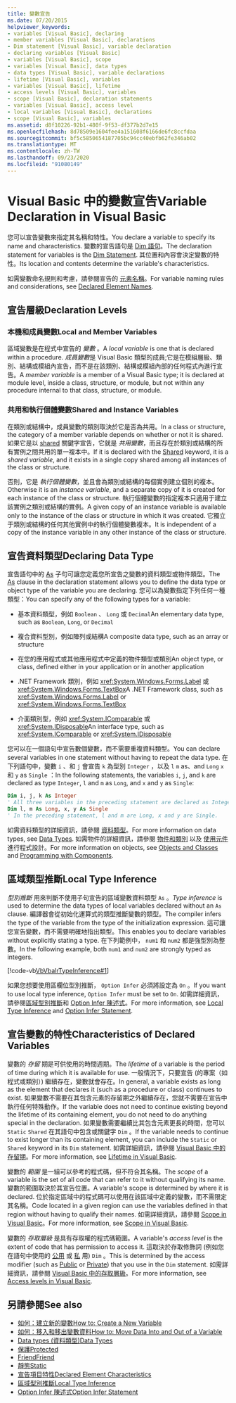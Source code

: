 ```yaml
---
title: 變數宣告
ms.date: 07/20/2015
helpviewer_keywords:
- variables [Visual Basic], declaring
- member variables [Visual Basic], declarations
- Dim statement [Visual Basic], variable declaration
- declaring variables [Visual Basic]
- variables [Visual Basic], scope
- variables [Visual Basic], data types
- data types [Visual Basic], variable declarations
- lifetime [Visual Basic], variables
- variables [Visual Basic], lifetime
- access levels [Visual Basic], variables
- scope [Visual Basic], declaration statements
- variables [Visual Basic], access level
- local variables [Visual Basic], declarations
- scope [Visual Basic], variables
ms.assetid: d8f10226-92b1-480f-9f53-df377b2d7e15
ms.openlocfilehash: 8d78509e1604fee4a151608f6166de6fc8ccfdaa
ms.sourcegitcommit: bf5c5850654187705bc94cc40ebfb62fe346ab02
ms.translationtype: MT
ms.contentlocale: zh-TW
ms.lasthandoff: 09/23/2020
ms.locfileid: "91080149"
---
```

# <a name="variable-declaration-in-visual-basic"></a><span data-ttu-id="eabdd-102">Visual Basic 中的變數宣告</span><span class="sxs-lookup"><span data-stu-id="eabdd-102">Variable Declaration in Visual Basic</span></span>

<span data-ttu-id="eabdd-103">您可以宣告變數來指定其名稱和特性。</span><span class="sxs-lookup"><span data-stu-id="eabdd-103">You declare a variable to specify its name and characteristics.</span></span> <span data-ttu-id="eabdd-104">變數的宣告語句是 [Dim 語句](../../../language-reference/statements/dim-statement.md)。</span><span class="sxs-lookup"><span data-stu-id="eabdd-104">The declaration statement for variables is the [Dim Statement](../../../language-reference/statements/dim-statement.md).</span></span> <span data-ttu-id="eabdd-105">其位置和內容會決定變數的特性。</span><span class="sxs-lookup"><span data-stu-id="eabdd-105">Its location and contents determine the variable's characteristics.</span></span>  
  
 <span data-ttu-id="eabdd-106">如需變數命名規則和考慮，請參閱宣告的 [元素名稱](../declared-elements/declared-element-names.md)。</span><span class="sxs-lookup"><span data-stu-id="eabdd-106">For variable naming rules and considerations, see [Declared Element Names](../declared-elements/declared-element-names.md).</span></span>  
  
## <a name="declaration-levels"></a><span data-ttu-id="eabdd-107">宣告層級</span><span class="sxs-lookup"><span data-stu-id="eabdd-107">Declaration Levels</span></span>  
  
### <a name="local-and-member-variables"></a><span data-ttu-id="eabdd-108">本機和成員變數</span><span class="sxs-lookup"><span data-stu-id="eabdd-108">Local and Member Variables</span></span>  

 <span data-ttu-id="eabdd-109">區域變數是在程式中宣告的 *變數* 。</span><span class="sxs-lookup"><span data-stu-id="eabdd-109">A *local variable* is one that is declared within a procedure.</span></span> <span data-ttu-id="eabdd-110">*成員變數*是 Visual Basic 類型的成員;它是在模組層級、類別、結構或模組內宣告，而不是在該類別、結構或模組內部的任何程式內進行宣告。</span><span class="sxs-lookup"><span data-stu-id="eabdd-110">A *member variable* is a member of a Visual Basic type; it is declared at module level, inside a class, structure, or module, but not within any procedure internal to that class, structure, or module.</span></span>  
  
### <a name="shared-and-instance-variables"></a><span data-ttu-id="eabdd-111">共用和執行個體變數</span><span class="sxs-lookup"><span data-stu-id="eabdd-111">Shared and Instance Variables</span></span>  

 <span data-ttu-id="eabdd-112">在類別或結構中，成員變數的類別取決於它是否為共用。</span><span class="sxs-lookup"><span data-stu-id="eabdd-112">In a class or structure, the category of a member variable depends on whether or not it is shared.</span></span> <span data-ttu-id="eabdd-113">如果它是以 [shared](../../../language-reference/modifiers/shared.md) 關鍵字宣告，它就是 *共用變數*，而且存在於類別或結構的所有實例之間共用的單一複本中。</span><span class="sxs-lookup"><span data-stu-id="eabdd-113">If it is declared with the [Shared](../../../language-reference/modifiers/shared.md) keyword, it is a *shared variable*, and it exists in a single copy shared among all instances of the class or structure.</span></span>  
  
 <span data-ttu-id="eabdd-114">否則，它是 *執行個體變數*，並且會為類別或結構的每個實例建立個別的複本。</span><span class="sxs-lookup"><span data-stu-id="eabdd-114">Otherwise it is an *instance variable*, and a separate copy of it is created for each instance of the class or structure.</span></span> <span data-ttu-id="eabdd-115">執行個體變數的指定複本只適用于建立該實例之類別或結構的實例。</span><span class="sxs-lookup"><span data-stu-id="eabdd-115">A given copy of an instance variable is available only to the instance of the class or structure in which it was created.</span></span> <span data-ttu-id="eabdd-116">它獨立于類別或結構的任何其他實例中的執行個體變數複本。</span><span class="sxs-lookup"><span data-stu-id="eabdd-116">It is independent of a copy of the instance variable in any other instance of the class or structure.</span></span>  
  
## <a name="declaring-data-type"></a><span data-ttu-id="eabdd-117">宣告資料類型</span><span class="sxs-lookup"><span data-stu-id="eabdd-117">Declaring Data Type</span></span>  

 <span data-ttu-id="eabdd-118">宣告語句中的 [As](../../../language-reference/statements/as-clause.md) 子句可讓您定義您所宣告之變數的資料類型或物件類型。</span><span class="sxs-lookup"><span data-stu-id="eabdd-118">The [As](../../../language-reference/statements/as-clause.md) clause in the declaration statement allows you to define the data type or object type of the variable you are declaring.</span></span> <span data-ttu-id="eabdd-119">您可以為變數指定下列任何一種類型：</span><span class="sxs-lookup"><span data-stu-id="eabdd-119">You can specify any of the following types for a variable:</span></span>  
  
- <span data-ttu-id="eabdd-120">基本資料類型，例如 `Boolean` 、 `Long` 或 `Decimal`</span><span class="sxs-lookup"><span data-stu-id="eabdd-120">An elementary data type, such as `Boolean`, `Long`, or `Decimal`</span></span>  
  
- <span data-ttu-id="eabdd-121">複合資料型別，例如陣列或結構</span><span class="sxs-lookup"><span data-stu-id="eabdd-121">A composite data type, such as an array or structure</span></span>  
  
- <span data-ttu-id="eabdd-122">在您的應用程式或其他應用程式中定義的物件類型或類別</span><span class="sxs-lookup"><span data-stu-id="eabdd-122">An object type, or class, defined either in your application or in another application</span></span>  
  
- <span data-ttu-id="eabdd-123">.NET Framework 類別，例如 <xref:System.Windows.Forms.Label> 或 <xref:System.Windows.Forms.TextBox></span><span class="sxs-lookup"><span data-stu-id="eabdd-123">A .NET Framework class, such as <xref:System.Windows.Forms.Label> or <xref:System.Windows.Forms.TextBox></span></span>  
  
- <span data-ttu-id="eabdd-124">介面類別型，例如 <xref:System.IComparable> 或 <xref:System.IDisposable></span><span class="sxs-lookup"><span data-stu-id="eabdd-124">An interface type, such as <xref:System.IComparable> or <xref:System.IDisposable></span></span>  
  
 <span data-ttu-id="eabdd-125">您可以在一個語句中宣告數個變數，而不需要重複資料類型。</span><span class="sxs-lookup"><span data-stu-id="eabdd-125">You can declare several variables in one statement without having to repeat the data type.</span></span> <span data-ttu-id="eabdd-126">在下列語句中，變數 `i` 、和 `j` 會宣告 `k` 為型別 `Integer` ，以及 `l` `m` as、and `Long` `x` 和 `y` as `Single` ：</span><span class="sxs-lookup"><span data-stu-id="eabdd-126">In the following statements, the variables `i`, `j`, and `k` are declared as type `Integer`, `l` and `m` as `Long`, and `x` and `y` as `Single`:</span></span>  
  
```vb  
Dim i, j, k As Integer  
' All three variables in the preceding statement are declared as Integer.  
Dim l, m As Long, x, y As Single  
' In the preceding statement, l and m are Long, x and y are Single.  
```  
  
 <span data-ttu-id="eabdd-127">如需資料類型的詳細資訊，請參閱 [資料類型](../data-types/index.md)。</span><span class="sxs-lookup"><span data-stu-id="eabdd-127">For more information on data types, see [Data Types](../data-types/index.md).</span></span> <span data-ttu-id="eabdd-128">如需物件的詳細資訊，請參閱 [物件和類別](../objects-and-classes/index.md) 以及 [使用元件](/previous-versions/visualstudio/visual-studio-2013/0ffkdtkf(v=vs.120))進行程式設計。</span><span class="sxs-lookup"><span data-stu-id="eabdd-128">For more information on objects, see [Objects and Classes](../objects-and-classes/index.md) and [Programming with Components](/previous-versions/visualstudio/visual-studio-2013/0ffkdtkf(v=vs.120)).</span></span>  
  
## <a name="local-type-inference"></a><span data-ttu-id="eabdd-129">區域類型推斷</span><span class="sxs-lookup"><span data-stu-id="eabdd-129">Local Type Inference</span></span>  

 <span data-ttu-id="eabdd-130">*型別推斷* 用來判斷不使用子句宣告的區域變數資料類型 `As` 。</span><span class="sxs-lookup"><span data-stu-id="eabdd-130">*Type inference* is used to determine the data types of local variables declared without an `As` clause.</span></span> <span data-ttu-id="eabdd-131">編譯器會從初始化運算式的類型推斷變數的類型。</span><span class="sxs-lookup"><span data-stu-id="eabdd-131">The compiler infers the type of the variable from the type of the initialization expression.</span></span> <span data-ttu-id="eabdd-132">這可讓您宣告變數，而不需要明確地指出類型。</span><span class="sxs-lookup"><span data-stu-id="eabdd-132">This enables you to declare variables without explicitly stating a type.</span></span> <span data-ttu-id="eabdd-133">在下列範例中， `num1` 和 `num2` 都是強型別為整數。</span><span class="sxs-lookup"><span data-stu-id="eabdd-133">In the following example, both `num1` and `num2` are strongly typed as integers.</span></span>  
  
 [!code-vb[VbVbalrTypeInference#1](~/samples/snippets/visualbasic/VS_Snippets_VBCSharp/VbVbalrTypeInference/VB/Class1.vb#1)]  
  
 <span data-ttu-id="eabdd-134">如果您想要使用區欄位型別推斷， `Option Infer` 必須將設定為 `On` 。</span><span class="sxs-lookup"><span data-stu-id="eabdd-134">If you want to use local type inference, `Option Infer` must be set to `On`.</span></span> <span data-ttu-id="eabdd-135">如需詳細資訊，請參閱[區域型別推斷](local-type-inference.md)和 [Option Infer 陳述式](../../../language-reference/statements/option-infer-statement.md)。</span><span class="sxs-lookup"><span data-stu-id="eabdd-135">For more information, see [Local Type Inference](local-type-inference.md) and [Option Infer Statement](../../../language-reference/statements/option-infer-statement.md).</span></span>  
  
## <a name="characteristics-of-declared-variables"></a><span data-ttu-id="eabdd-136">宣告變數的特性</span><span class="sxs-lookup"><span data-stu-id="eabdd-136">Characteristics of Declared Variables</span></span>  

 <span data-ttu-id="eabdd-137">變數的 *存留* 期是可供使用的時間週期。</span><span class="sxs-lookup"><span data-stu-id="eabdd-137">The *lifetime* of a variable is the period of time during which it is available for use.</span></span> <span data-ttu-id="eabdd-138">一般情況下，只要宣告 (的專案（如程式或類別）) 繼續存在，變數就會存在。</span><span class="sxs-lookup"><span data-stu-id="eabdd-138">In general, a variable exists as long as the element that declares it (such as a procedure or class) continues to exist.</span></span> <span data-ttu-id="eabdd-139">如果變數不需要在其包含元素的存留期之外繼續存在，您就不需要在宣告中執行任何特殊動作。</span><span class="sxs-lookup"><span data-stu-id="eabdd-139">If the variable does not need to continue existing beyond the lifetime of its containing element, you do not need to do anything special in the declaration.</span></span> <span data-ttu-id="eabdd-140">如果變數需要繼續比其包含元素更長的時間，您可以 `Static` `Shared` 在其語句中包含或關鍵字 `Dim` 。</span><span class="sxs-lookup"><span data-stu-id="eabdd-140">If the variable needs to continue to exist longer than its containing element, you can include the `Static` or `Shared` keyword in its `Dim` statement.</span></span> <span data-ttu-id="eabdd-141">如需詳細資訊，請參閱 [Visual Basic 中的存留期](../declared-elements/lifetime.md)。</span><span class="sxs-lookup"><span data-stu-id="eabdd-141">For more information, see [Lifetime in Visual Basic](../declared-elements/lifetime.md).</span></span>  
  
 <span data-ttu-id="eabdd-142">變數的 *範圍* 是一組可以參考的程式碼，但不符合其名稱。</span><span class="sxs-lookup"><span data-stu-id="eabdd-142">The *scope* of a variable is the set of all code that can refer to it without qualifying its name.</span></span> <span data-ttu-id="eabdd-143">變數的範圍取決於其宣告位置。</span><span class="sxs-lookup"><span data-stu-id="eabdd-143">A variable's scope is determined by where it is declared.</span></span> <span data-ttu-id="eabdd-144">位於指定區域中的程式碼可以使用在該區域中定義的變數，而不需限定其名稱。</span><span class="sxs-lookup"><span data-stu-id="eabdd-144">Code located in a given region can use the variables defined in that region without having to qualify their names.</span></span> <span data-ttu-id="eabdd-145">如需詳細資訊，請參閱 [Scope in Visual Basic](../declared-elements/scope.md)。</span><span class="sxs-lookup"><span data-stu-id="eabdd-145">For more information, see [Scope in Visual Basic](../declared-elements/scope.md).</span></span>  
  
 <span data-ttu-id="eabdd-146">變數的 *存取層級* 是具有存取權的程式碼範圍。</span><span class="sxs-lookup"><span data-stu-id="eabdd-146">A variable's *access level* is the extent of code that has permission to access it.</span></span> <span data-ttu-id="eabdd-147">這取決於存取修飾詞 (例如您在語句中使用的 [公用](../../../language-reference/modifiers/public.md) 或 [私](../../../language-reference/modifiers/private.md) 用) `Dim` 。</span><span class="sxs-lookup"><span data-stu-id="eabdd-147">This is determined by the access modifier (such as [Public](../../../language-reference/modifiers/public.md) or [Private](../../../language-reference/modifiers/private.md)) that you use in the `Dim` statement.</span></span> <span data-ttu-id="eabdd-148">如需詳細資訊，請參閱 [Visual Basic 中的存取層級](../declared-elements/access-levels.md)。</span><span class="sxs-lookup"><span data-stu-id="eabdd-148">For more information, see [Access levels in Visual Basic](../declared-elements/access-levels.md).</span></span>  
  
## <a name="see-also"></a><span data-ttu-id="eabdd-149">另請參閱</span><span class="sxs-lookup"><span data-stu-id="eabdd-149">See also</span></span>

- [<span data-ttu-id="eabdd-150">如何：建立新的變數</span><span class="sxs-lookup"><span data-stu-id="eabdd-150">How to: Create a New Variable</span></span>](how-to-create-a-new-variable.md)
- [<span data-ttu-id="eabdd-151">如何：移入和移出變數資料</span><span class="sxs-lookup"><span data-stu-id="eabdd-151">How to: Move Data Into and Out of a Variable</span></span>](how-to-move-data-into-and-out-of-a-variable.md)
- [<span data-ttu-id="eabdd-152">Data types (資料類型)</span><span class="sxs-lookup"><span data-stu-id="eabdd-152">Data Types</span></span>](../../../language-reference/data-types/index.md)
- [<span data-ttu-id="eabdd-153">保護</span><span class="sxs-lookup"><span data-stu-id="eabdd-153">Protected</span></span>](../../../language-reference/modifiers/protected.md)
- [<span data-ttu-id="eabdd-154">Friend</span><span class="sxs-lookup"><span data-stu-id="eabdd-154">Friend</span></span>](../../../language-reference/modifiers/friend.md)
- [<span data-ttu-id="eabdd-155">靜態</span><span class="sxs-lookup"><span data-stu-id="eabdd-155">Static</span></span>](../../../language-reference/modifiers/static.md)
- [<span data-ttu-id="eabdd-156">宣告項目特性</span><span class="sxs-lookup"><span data-stu-id="eabdd-156">Declared Element Characteristics</span></span>](../declared-elements/declared-element-characteristics.md)
- [<span data-ttu-id="eabdd-157">區域型別推斷</span><span class="sxs-lookup"><span data-stu-id="eabdd-157">Local Type Inference</span></span>](local-type-inference.md)
- [<span data-ttu-id="eabdd-158">Option Infer 陳述式</span><span class="sxs-lookup"><span data-stu-id="eabdd-158">Option Infer Statement</span></span>](../../../language-reference/statements/option-infer-statement.md)
